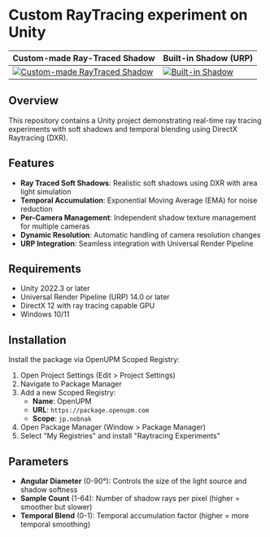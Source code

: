 # Custom RayTracing experiment on Unity

|Custom-made Ray-Traced Shadow|Built-in Shadow (URP)|
|----|----|
[![Custom-made RayTraced Shadow](http://img.youtube.com/vi/this-eiQw4o/hqdefault.jpg)](https://youtube.com/shorts/this-eiQw4o)|[![Built-in Shadow](http://img.youtube.com/vi/KkvYFHLBoAw/hqdefault.jpg)](https://youtube.com/shorts/KkvYFHLBoAw)|

## Overview

This repository contains a Unity project demonstrating real-time ray tracing experiments with soft shadows and temporal blending using DirectX Raytracing (DXR).

## Features

- **Ray Traced Soft Shadows**: Realistic soft shadows using DXR with area light simulation
- **Temporal Accumulation**: Exponential Moving Average (EMA) for noise reduction
- **Per-Camera Management**: Independent shadow texture management for multiple cameras
- **Dynamic Resolution**: Automatic handling of camera resolution changes
- **URP Integration**: Seamless integration with Universal Render Pipeline

## Requirements

- Unity 2022.3 or later
- Universal Render Pipeline (URP) 14.0 or later
- DirectX 12 with ray tracing capable GPU
- Windows 10/11

## Installation

Install the package via OpenUPM Scoped Registry:

1. Open Project Settings (Edit > Project Settings)
2. Navigate to Package Manager
3. Add a new Scoped Registry:
   - **Name**: OpenUPM
   - **URL**: `https://package.openupm.com`
   - **Scope**: `jp.nobnak`
4. Open Package Manager (Window > Package Manager)
5. Select "My Registries" and install "Raytracing Experiments"

## Parameters

- **Angular Diameter** (0-90°): Controls the size of the light source and shadow softness
- **Sample Count** (1-64): Number of shadow rays per pixel (higher = smoother but slower)
- **Temporal Blend** (0-1): Temporal accumulation factor (higher = more temporal smoothing)
